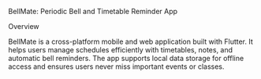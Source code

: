 BellMate: Periodic Bell and Timetable Reminder App

Overview

BellMate is a cross-platform mobile and web application built with Flutter. It helps users manage schedules efficiently with timetables, notes, and automatic bell reminders. The app supports local data storage for offline access and ensures users never miss important events or classes.
